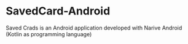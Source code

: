 # SavedCard-Android

Saved Crads is an Android application developed with Narive Android (Kotlin as programming language)
